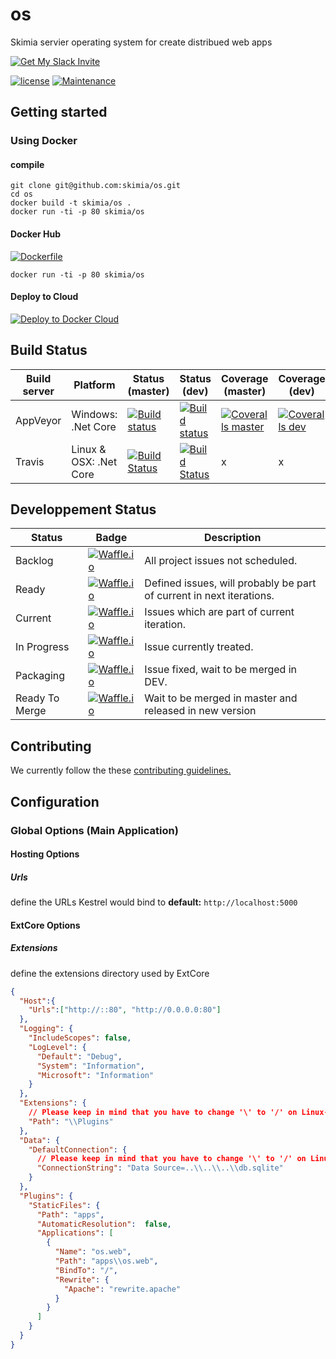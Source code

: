 # os
Skimia servier operating system for create distribued web apps

[![Get My Slack Invite](https://slackin-skimiaos.herokuapp.com/badge.svg)](https://slackin-skimiaos.herokuapp.com/)

[![license](https://img.shields.io/github/license/skimia/os.svg?maxAge=2592000&style=flat-square)](https://github.com/skimia/os/blob/master/LICENSE)
[![Maintenance](https://img.shields.io/maintenance/yes/2017.svg?maxAge=2592000&style=flat-square)]()

## Getting started

### Using Docker

#### compile

```
git clone git@github.com:skimia/os.git
cd os
docker build -t skimia/os .
docker run -ti -p 80 skimia/os
```

#### Docker Hub

[![Dockerfile](https://img.shields.io/badge/Hub-Dockerfile-blue.svg?style=flat-square)](https://hub.docker.com/r/skimia/os/)

```
docker run -ti -p 80 skimia/os
```

#### Deploy to Cloud

[![Deploy to Docker Cloud](https://files.cloud.docker.com/images/deploy-to-dockercloud.svg)](https://cloud.docker.com/stack/deploy/?repo=https://github.com/skimia/os)


## Build Status

| Build server| Platform       | Status (master) | Status (dev)                                                                                                                                                               | Coverage (master) | Coverage (dev) |
|-------------|----------------|-------------------------------------------------------------------------------------------------------------------------------------------------------------------------|-------------------------------------------------------------------------------------------------------------------------------------------------------------------------|----|----|
| AppVeyor    | Windows: .Net Core       |  [![Build status](https://img.shields.io/appveyor/ci/kesslerdev/os/master.svg?style=flat-square)](https://ci.appveyor.com/project/kesslerdev/os) |  [![Build status](https://img.shields.io/appveyor/ci/kesslerdev/os/dev.svg?style=flat-square)](https://ci.appveyor.com/project/kesslerdev/os/history) | [![Coveralls master](https://img.shields.io/coveralls/skimia/os/master.svg?style=flat-square)](https://coveralls.io/github/skimia/os?branch=master) | [![Coveralls dev](https://img.shields.io/coveralls/skimia/os/dev.svg?style=flat-square)](https://coveralls.io/github/skimia/os?branch=dev) |
| Travis      | Linux & OSX: .Net Core   |[![Build Status](https://img.shields.io/travis/skimia/os/master.svg?style=flat-square)](https://travis-ci.org/skimia/os)                                                 |[![Build Status](https://img.shields.io/travis/skimia/os/dev.svg?style=flat-square)](https://travis-ci.org/skimia/os/branches)                                                 | x | x |

## Developpement Status

| Status         | Badge                                                                                                                                              | Description                                                          |
|----------------|----------------------------------------------------------------------------------------------------------------------------------------------------|----------------------------------------------------------------------|
| Backlog        | [![Waffle.io](https://img.shields.io/waffle/label/skimia/os/backlog.svg?maxAge=2592000&style=flat-square)](https://waffle.io/skimia/os)            | All project issues not scheduled.                                    |
| Ready          | [![Waffle.io](https://img.shields.io/waffle/label/skimia/os/ready.svg?maxAge=2592000&style=flat-square)](https://waffle.io/skimia/os)              | Defined issues, will probably be part of current in next iterations. |
| Current        | [![Waffle.io](https://img.shields.io/waffle/label/skimia/os/current.svg?maxAge=2592000&style=flat-square)](https://waffle.io/skimia/os)            | Issues which are part of current iteration.                          |
| In Progress    | [![Waffle.io](https://img.shields.io/waffle/label/skimia/os/in%20progress.svg?maxAge=2592000&style=flat-square)](https://waffle.io/skimia/os)      | Issue currently treated.                                             |
| Packaging      | [![Waffle.io](https://img.shields.io/waffle/label/skimia/os/packaging.svg?maxAge=2592000&style=flat-square)](https://waffle.io/skimia/os)          | Issue fixed, wait to be merged in DEV.                               |
| Ready To Merge | [![Waffle.io](https://img.shields.io/waffle/label/skimia/os/ready%20to%20merge.svg?maxAge=2592000&style=flat-square)](https://waffle.io/skimia/os) | Wait to be merged in master and released in new version              |

## Contributing

We currently follow the these [contributing guidelines.](https://github.com/skimia/os/blob/master/CONTRIBUTING.md)

## Configuration

### Global Options (Main Application)

#### Hosting Options

##### Urls

define the URLs Kestrel would bind to **default:** `http://localhost:5000`

#### ExtCore Options

##### Extensions

define the extensions directory used by ExtCore

```json
{
  "Host":{
    "Urls":["http://::80", "http://0.0.0.0:80"]
  },
  "Logging": {
    "IncludeScopes": false,
    "LogLevel": {
      "Default": "Debug",
      "System": "Information",
      "Microsoft": "Information"
    }
  },
  "Extensions": {
    // Please keep in mind that you have to change '\' to '/' on Linux-based systems
    "Path": "\\Plugins"
  },
  "Data": {
    "DefaultConnection": {
      // Please keep in mind that you have to change '\' to '/' on Linux-based systems
      "ConnectionString": "Data Source=..\\..\\..\\db.sqlite"
    }
  },
  "Plugins": {
    "StaticFiles": {
      "Path": "apps",
      "AutomaticResolution":  false,
      "Applications": [
        {
          "Name": "os.web",
          "Path": "apps\\os.web",
          "BindTo": "/",
          "Rewrite": {
            "Apache": "rewrite.apache"
          }
        }
      ]
    }
  }
}

```
